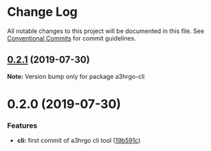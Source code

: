 # Change Log

All notable changes to this project will be documented in this file.
See [Conventional Commits](https://conventionalcommits.org) for commit guidelines.

## [0.2.1](https://github.com/Paker30/signa3hrgo/compare/a3hrgo-cli@0.2.0...a3hrgo-cli@0.2.1) (2019-07-30)

**Note:** Version bump only for package a3hrgo-cli





# 0.2.0 (2019-07-30)


### Features

* **cli:** first commit of a3hrgo cli tool ([19b591c](https://github.com/Paker30/signa3hrgo/commit/19b591c))
